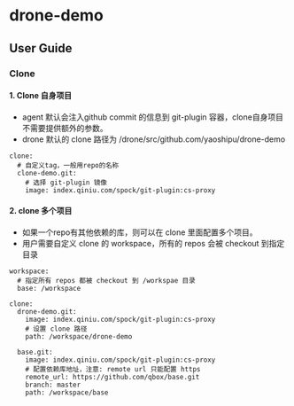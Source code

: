 # drone-demo

## User Guide

### Clone

#### 1. Clone 自身项目

- agent 默认会注入github commit 的信息到 git-plugin 容器，clone自身项目不需要提供额外的参数。
- drone 默认的 clone 路径为 /drone/src/github.com/yaoshipu/drone-demo

```
clone:
  # 自定义tag，一般用repo的名称	
  clone-demo.git:
	# 选择 git-plugin 镜像
    image: index.qiniu.com/spock/git-plugin:cs-proxy
```

#### 2. clone 多个项目

- 如果一个repo有其他依赖的库，则可以在 clone 里面配置多个项目。
- 用户需要自定义 clone 的 workspace，所有的 repos 会被 checkout 到指定目录

```
workspace:
  # 指定所有 repos 都被 checkout 到 /workspae 目录
  base: /workspace

clone:
  drone-demo.git:
    image: index.qiniu.com/spock/git-plugin:cs-proxy
	# 设置 clone 路径
    path: /workspace/drone-demo

  base.git:
    image: index.qiniu.com/spock/git-plugin:cs-proxy
	# 配置依赖库地址，注意: remote url 只能配置 https
    remote_url: https://github.com/qbox/base.git
    branch: master
    path: /workspace/base
```

